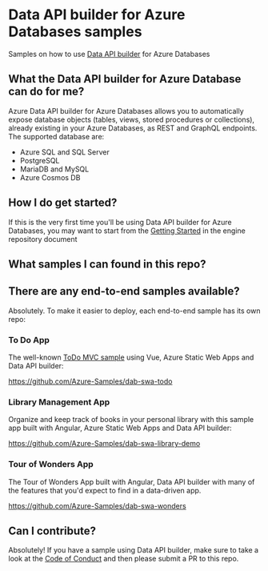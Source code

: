 # Data API builder for Azure Databases samples

Samples on how to use [Data API builder](https://github.com/Azure/data-api-builder) for Azure Databases

## What the Data API builder for Azure Database can do for me?

Azure Data API builder for Azure Databases allows you to automatically expose database objects (tables, views, stored procedures or collections), already existing in your Azure Databases, as REST and GraphQL endpoints. The supported database are:

- Azure SQL and SQL Server
- PostgreSQL
- MariaDB and MySQL
- Azure Cosmos DB

## How I do get started?

If this is the very first time you'll be using Data API builder for Azure Databases, you may want to start from the [Getting Started](https://github.com/Azure/hawaii-engine/getting-started.md) in the engine repository document

## What samples I can found in this repo?

## There are any end-to-end samples available?

Absolutely. To make it easier to deploy, each end-to-end sample has its own repo:

### To Do App

The well-known [ToDo MVC sample](https://todomvc.com/) using Vue, Azure Static Web Apps and Data API builder:

https://github.com/Azure-Samples/dab-swa-todo

### Library Management App

Organize and keep track of books in your personal library with this sample app built with Angular, Azure Static Web Apps and Data API builder:

https://github.com/Azure-Samples/dab-swa-library-demo

### Tour of Wonders App

The Tour of Wonders App built with Angular, Data API builder with many of the features that you'd expect to find in a data-driven app.

https://github.com/Azure-Samples/dab-swa-wonders

## Can I contribute?

Absolutely! If you have a sample using Data API builder, make sure to take a look at the [Code of Conduct](./CODE_OF_CONDUCT.md) and then please submit a PR to this repo.
